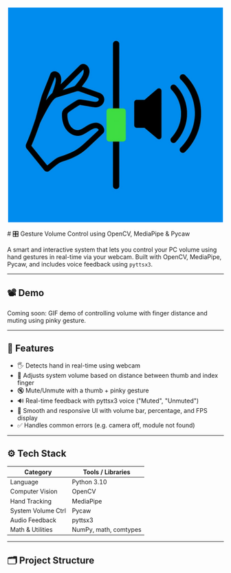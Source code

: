 <p align="center">
  <img src="preview.png" width="500"/>
</p>
# 🎛️ Gesture Volume Control using OpenCV, MediaPipe & Pycaw

A smart and interactive system that lets you control your PC volume using hand gestures in real-time via your webcam. Built with OpenCV, MediaPipe, Pycaw, and includes voice feedback using `pyttsx3`.

---

## 📽️ Demo

Coming soon: GIF demo of controlling volume with finger distance and muting using pinky gesture.

---

## 🚀 Features

- 🖐️ Detects hand in real-time using webcam  
- 📏 Adjusts system volume based on distance between thumb and index finger  
- 🔇 Mute/Unmute with a thumb + pinky gesture  
- 🔊 Real-time feedback with pyttsx3 voice ("Muted", "Unmuted")  
- 🎯 Smooth and responsive UI with volume bar, percentage, and FPS display  
- ✅ Handles common errors (e.g. camera off, module not found)

---

## ⚙️ Tech Stack

| Category           | Tools / Libraries         |
|--------------------|---------------------------|
| Language           | Python 3.10               |
| Computer Vision    | OpenCV                    |
| Hand Tracking      | MediaPipe                 |
| System Volume Ctrl | Pycaw                     |
| Audio Feedback     | pyttsx3                   |
| Math & Utilities   | NumPy, math, comtypes     |

---

## 🗂️ Project Structure

